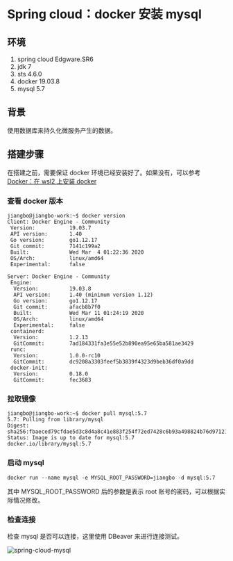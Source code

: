 # Spring cloud：docker 安装 mysql

## 环境

1. spring cloud Edgware.SR6
2. jdk 7
3. sts 4.6.0
4. docker 19.03.8
5. mysql 5.7

## 背景

使用数据库来持久化微服务产生的数据。

## 搭建步骤

在搭建之前，需要保证 docker 环境已经安装好了。如果没有，可以参考 [Docker：在 wsl2 上安装 docker][1]

### 查看 docker 版本

```shell
jiangbo@jiangbo-work:~$ docker version
Client: Docker Engine - Community
 Version:           19.03.7
 API version:       1.40
 Go version:        go1.12.17
 Git commit:        7141c199a2
 Built:             Wed Mar  4 01:22:36 2020
 OS/Arch:           linux/amd64
 Experimental:      false

Server: Docker Engine - Community
 Engine:
  Version:          19.03.8
  API version:      1.40 (minimum version 1.12)
  Go version:       go1.12.17
  Git commit:       afacb8b7f0
  Built:            Wed Mar 11 01:24:19 2020
  OS/Arch:          linux/amd64
  Experimental:     false
 containerd:
  Version:          1.2.13
  GitCommit:        7ad184331fa3e55e52b890ea95e65ba581ae3429
 runc:
  Version:          1.0.0-rc10
  GitCommit:        dc9208a3303feef5b3839f4323d9beb36df0a9dd
 docker-init:
  Version:          0.18.0
  GitCommit:        fec3683
```

### 拉取镜像

```shell
jiangbo@jiangbo-work:~$ docker pull mysql:5.7
5.7: Pulling from library/mysql
Digest: sha256:fbaeced79cfdae5d3c8d4a8c41e883f254f72ed7428c6b93a498824b76d97121
Status: Image is up to date for mysql:5.7
docker.io/library/mysql:5.7
```

### 启动 mysql

```shell
docker run --name mysql -e MYSQL_ROOT_PASSWORD=jiangbo -d mysql:5.7
```

其中 MYSQL_ROOT_PASSWORD 后的参数是表示 root 账号的密码，可以根据实际情况修改。


### 检查连接

检查 mysql 是否可以连接，这里使用 DBeaver 来进行连接测试。

![spring-cloud-mysql][2]



[1]:https://www.cnblogs.com/jiangbo44/p/12637389.html
[2]:../../images/spring-cloud-mysql.png
